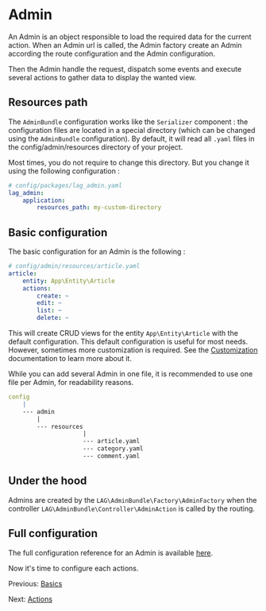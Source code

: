 # Admin
An Admin is an object responsible to load the required data for the current action. When an Admin url is called, the 
Admin factory create an Admin according the route configuration and the Admin configuration.

Then the Admin handle the request, dispatch some events and execute several actions to gather data to display the wanted
view.

## Resources path
The `AdminBundle` configuration works like the `Serializer` component : the configuration files are located in a special
directory (which can be changed using the `AdminBundle` configuration). By default, it will read all `.yaml` files in 
the config/admin/resources directory of your project. 

Most times, you do not require to change this directory. But you change it using the following configuration :

```yaml
# config/packages/lag_admin.yaml
lag_admin:
    application:
        resources_path: my-custom-directory
```

## Basic configuration
The basic configuration for an Admin is the following :

```yaml
# config/admin/resources/article.yaml
article:
    entity: App\Entity\Article 
    actions:
        create: ~
        edit: ~
        list: ~
        delete: ~
```

This will create CRUD views for the entity `App\Entity\Article` with the default configuration. This default 
configuration is useful for most needs. However, sometimes more customization is required. See the 
[Customization](../customization/index.md) 
documentation to learn more about it. 

While you can add several Admin in one file, it is recommended to use one file per Admin, for readability reasons.

```yaml
config
    |
    --- admin
        |
        --- resources
                     |
                     --- article.yaml       
                     --- category.yaml
                     --- comment.yaml
```

## Under the hood
Admins are created by the `LAG\AdminBundle\Factory\AdminFactory` when the controller 
`LAG\AdminBundle\Controller\AdminAction` is called by the routing.

## Full configuration
The full configuration reference for an Admin is available 
[here](../reference/admin-reference.md).

Now it's time to configure each actions.

Previous: [Basics](basics.md)

Next: [Actions](action.md)
